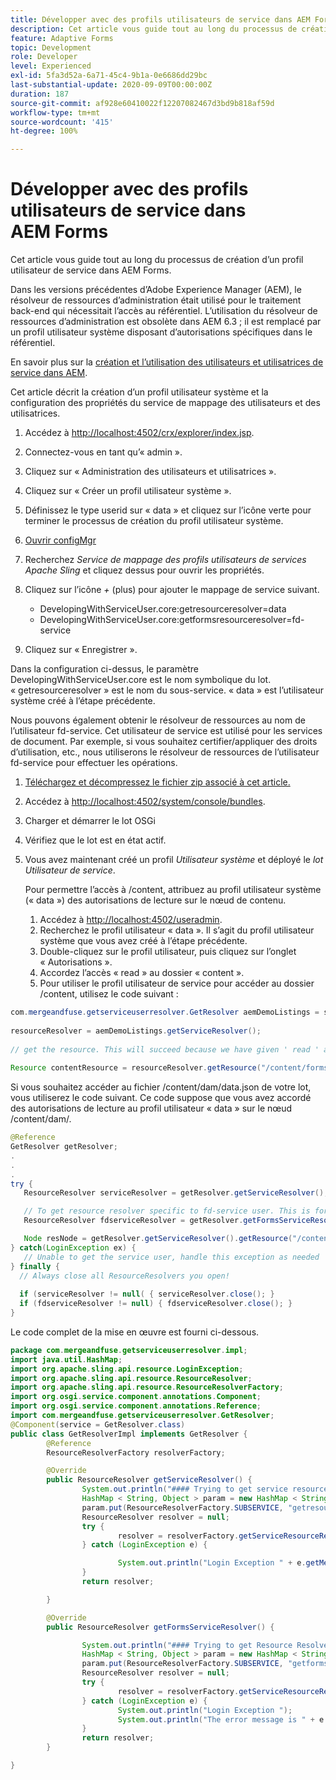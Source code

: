```yaml
---
title: Développer avec des profils utilisateurs de service dans AEM Forms
description: Cet article vous guide tout au long du processus de création d’un profil utilisateur de service dans AEM Forms.
feature: Adaptive Forms
topic: Development
role: Developer
level: Experienced
exl-id: 5fa3d52a-6a71-45c4-9b1a-0e6686dd29bc
last-substantial-update: 2020-09-09T00:00:00Z
duration: 187
source-git-commit: af928e60410022f12207082467d3bd9b818af59d
workflow-type: tm+mt
source-wordcount: '415'
ht-degree: 100%

---
```


# Développer avec des profils utilisateurs de service dans AEM Forms

Cet article vous guide tout au long du processus de création d’un profil utilisateur de service dans AEM Forms.

Dans les versions précédentes d’Adobe Experience Manager (AEM), le résolveur de ressources d’administration était utilisé pour le traitement back-end qui nécessitait l’accès au référentiel. L’utilisation du résolveur de ressources d’administration est obsolète dans AEM 6.3 ; il est remplacé par un profil utilisateur système disposant d’autorisations spécifiques dans le référentiel.

En savoir plus sur la [création et l’utilisation des utilisateurs et utilisatrices de service dans AEM](https://experienceleague.adobe.com/docs/experience-manager-learn/cloud-service/developing/advanced/service-users.html?lang=fr).

Cet article décrit la création d’un profil utilisateur système et la configuration des propriétés du service de mappage des utilisateurs et des utilisatrices.

1. Accédez à [http://localhost:4502/crx/explorer/index.jsp](http://localhost:4502/crx/explorer/index.jsp).
1. Connectez-vous en tant qu’« admin ».
1. Cliquez sur « Administration des utilisateurs et utilisatrices ».
1. Cliquez sur « Créer un profil utilisateur système ».
1. Définissez le type userid sur « data » et cliquez sur l’icône verte pour terminer le processus de création du profil utilisateur système.
1. [Ouvrir configMgr](http://localhost:4502/system/console/configMgr)
1. Recherchez _Service de mappage des profils utilisateurs de services Apache Sling_ et cliquez dessus pour ouvrir les propriétés.
1. Cliquez sur l’icône *+* (plus) pour ajouter le mappage de service suivant.

   * DevelopingWithServiceUser.core:getresourceresolver=data
   * DevelopingWithServiceUser.core:getformsresourceresolver=fd-service

1. Cliquez sur « Enregistrer ».

Dans la configuration ci-dessus, le paramètre DevelopingWithServiceUser.core est le nom symbolique du lot. « getresourceresolver » est le nom du sous-service. « data » est l’utilisateur système créé à l’étape précédente.

Nous pouvons également obtenir le résolveur de ressources au nom de l’utilisateur fd-service. Cet utilisateur de service est utilisé pour les services de document. Par exemple, si vous souhaitez certifier/appliquer des droits d’utilisation, etc., nous utiliserons le résolveur de ressources de l’utilisateur fd-service pour effectuer les opérations.

1. [Téléchargez et décompressez le fichier zip associé à cet article.](assets/developingwithserviceuser.zip)
1. Accédez à [http://localhost:4502/system/console/bundles](http://localhost:4502/system/console/bundles).
1. Charger et démarrer le lot OSGi
1. Vérifiez que le lot est en état actif.
1. Vous avez maintenant créé un profil *Utilisateur système* et déployé le *lot Utilisateur de service*.

   Pour permettre l’accès à /content, attribuez au profil utilisateur système (« data ») des autorisations de lecture sur le nœud de contenu.

   1. Accédez à [http://localhost:4502/useradmin](http://localhost:4502/useradmin).
   1. Recherchez le profil utilisateur « data ». Il s’agit du profil utilisateur système que vous avez créé à l’étape précédente.
   1. Double-cliquez sur le profil utilisateur, puis cliquez sur l’onglet « Autorisations ».
   1. Accordez l’accès « read » au dossier « content ».
   1. Pour utiliser le profil utilisateur de service pour accéder au dossier /content, utilisez le code suivant :



```java
com.mergeandfuse.getserviceuserresolver.GetResolver aemDemoListings = sling.getService(com.mergeandfuse.getserviceuserresolver.GetResolver.class);
   
resourceResolver = aemDemoListings.getServiceResolver();
   
// get the resource. This will succeed because we have given ' read ' access to the content node
   
Resource contentResource = resourceResolver.getResource("/content/forms/af/sandbox/abc.pdf");
```

Si vous souhaitez accéder au fichier /content/dam/data.json de votre lot, vous utiliserez le code suivant. Ce code suppose que vous avez accordé des autorisations de lecture au profil utilisateur « data » sur le nœud /content/dam/.

```java
@Reference
GetResolver getResolver;
.
.
.
try {
   ResourceResolver serviceResolver = getResolver.getServiceResolver();

   // To get resource resolver specific to fd-service user. This is for Document Services
   ResourceResolver fdserviceResolver = getResolver.getFormsServiceResolver();

   Node resNode = getResolver.getServiceResolver().getResource("/content/dam/data.json").adaptTo(Node.class);
} catch(LoginException ex) {
   // Unable to get the service user, handle this exception as needed
} finally {
  // Always close all ResourceResolvers you open!
  
  if (serviceResolver != null( { serviceResolver.close(); }
  if (fdserviceResolver != null) { fdserviceResolver.close(); }
}
```

Le code complet de la mise en œuvre est fourni ci-dessous.

```java
package com.mergeandfuse.getserviceuserresolver.impl;
import java.util.HashMap;
import org.apache.sling.api.resource.LoginException;
import org.apache.sling.api.resource.ResourceResolver;
import org.apache.sling.api.resource.ResourceResolverFactory;
import org.osgi.service.component.annotations.Component;
import org.osgi.service.component.annotations.Reference;
import com.mergeandfuse.getserviceuserresolver.GetResolver;
@Component(service = GetResolver.class)
public class GetResolverImpl implements GetResolver {
        @Reference
        ResourceResolverFactory resolverFactory;

        @Override
        public ResourceResolver getServiceResolver() {
                System.out.println("#### Trying to get service resource resolver ....  in my bundle");
                HashMap < String, Object > param = new HashMap < String, Object > ();
                param.put(ResourceResolverFactory.SUBSERVICE, "getresourceresolver");
                ResourceResolver resolver = null;
                try {
                        resolver = resolverFactory.getServiceResourceResolver(param);
                } catch (LoginException e) {

                        System.out.println("Login Exception " + e.getMessage());
                }
                return resolver;

        }

        @Override
        public ResourceResolver getFormsServiceResolver() {

                System.out.println("#### Trying to get Resource Resolver for forms ....  in my bundle");
                HashMap < String, Object > param = new HashMap < String, Object > ();
                param.put(ResourceResolverFactory.SUBSERVICE, "getformsresourceresolver");
                ResourceResolver resolver = null;
                try {
                        resolver = resolverFactory.getServiceResourceResolver(param);
                } catch (LoginException e) {
                        System.out.println("Login Exception ");
                        System.out.println("The error message is " + e.getMessage());
                }
                return resolver;
        }

}
```
